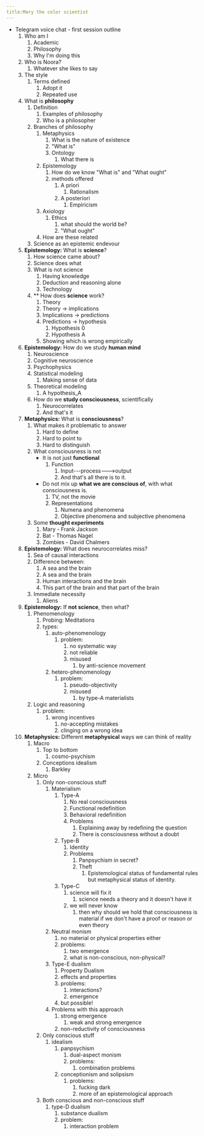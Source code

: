 ```yaml
---
title:Mary the color scientist
---
```

- Telegram voice chat - first session outline
    1. Who am I
         1. Academic
         2. Philosophy
         3. Why I'm doing this
    2. Who is Noora?
         1. Whatever she likes to say
    3. The style
         1. Terms defined
             1. Adopt it
             2. Repeated use
    4. What is **philosophy**
         1. Definition
             1. Examples of philosophy
             2. Who is a philosopher
         2. Branches of philosophy
             1. Metaphysics
                 1. What is the nature of existence
                 2. "What is"
                 3. Ontology
                     1. What there is
             2. Epistemology
                 1. How do we know "What is" and "What ought"
                 2. methods offered
                     1. A priori
                         1. Rationalism
                     2. A posteriori 
                         1. Empiricism
             3. Axiology
                 1. Ethics
                     1. what should the world be?
                     2. "What ought"
             4. How are these related
         3. Science as an epistemic endevour
    5. **Epistemology:** What is **science**?
         1. How science came about?
         2. Science does what
         3. What is not science
             1. Having knowledge 
             2. Deduction and reasoning alone
             3. Technology
         4. ** How does **science** work?
             1. Theory
             2. Theory -> implications
             3. Implications -> predictions
             4. Predictions -> hypothesis
                 1. Hypothesis 0
                 2. Hypothesis A
             5. Showing which is wrong empirically
    6. **Epistemology:** How do we study **human mind**
         1. Neuroscience
         2. Cognitive neuroscience
         3. Psychophysics
         4. Statistical modeling
             1. Making sense of data
         5. Theoretical modeling
             1. A hypothesis_A
         6. How do we **study consciousness**, scientifically 
             1. Neurocorrelates
             2. And that's it
    7. **Metaphysics:** What is **consciousness**?
         1. What makes it problematic to answer
             1. Hard to define
             2. Hard to point to
             3. Hard to distinguish
         2. What consciousness is not
             - It is not just **functional**
                1. Function
                     1. Input---process--->output
                     2. And that's all there is to it.
             - Do not mix up **what we are conscious of**, with what consciousness is. 
                1. TV, not the movie
                2. Representations
                     1. Numena and phenomena
                     2. Objective phenomena and subjective phenomena
         3. Some **thought experiments** 
             1. Mary - Frank Jackson
             2. Bat - Thomas Nagel
             3. Zombies - David Chalmers 
    8. **Epistemology:** What does neurocorrelates miss?
         1. Sea of causal interactions 
         2. Difference between:
             1. A sea and the brain
             2. A sea and the brain
             3. Human interactions and the brain
             4. This part of the brain and that part of the brain 
         3. Immediate necessity
             1. Aliens
    9. **Epistemology:** If **not science**, then what?
         1. Phenomenology
             1. Probing: Meditations
             2. types:
                 1. auto-phenomenology
                     1. problem:
                         1. no systematic way
                         2. not reliable
                         3. misused 
                             1. by anti-science movement
                 2. hetero-phenomenology
                     1. problem:
                         1. pseudo-objectivity
                         2. misused
                             1. by type-A materialists 
         2. Logic and reasoning
             1. problem:
                 1. wrong incentives
                     1. no-accepting mistakes
                     2. clinging on a wrong idea
    10. **Metaphysics:** Different **metaphysical** ways we can think of reality
          1. Macro
             1. Top to bottom
                 1.  cosmo-psychism
             2. Conceptions idealism
                 1.  Barkley
          2. Micro
             1. Only non-conscious stuff
                 1. Materialism
                     1. Type-A
                         1. No real consciousness
                         2. Functional redefinition
                         3. Behavioral redefinition
                         4. Problems
                             1. Explaining away by redefining the question
                             2. There is consciousness without a doubt
                     2. Type-B
                         1. Identity
                         2. Problems 
                             1. Panpsychism in secret?
                             2. Theft
                                 1. Epistemological status of fundamental rules but metaphysical status of identity.
                     3. Type-C 
                         1. science will fix it
                             1. science needs a theory and it doesn't have it
                         2. we will never know
                             1. then why should we hold that consciousness is material if we don't have a proof or reason or even theory
                 2. Neutral monism
                     1. no material or physical properties either
                     2. problems:
                         1. two emergence
                         2. what is non-conscious, non-physical?
                 3. Type-E dualism 
                     1. Property Dualism
                     2. effects and properties
                     3. problems:
                         1. interactions?
                         2. emergence
                     4. but possible!
                 4. Problems with this approach
                     1. strong emergence
                         1. weak and strong emergence
                     2. non-reductivity of consciousness
             2. Only conscious stuff
                 1. idealism
                     1. panpsychism
                         1. dual-aspect monism
                         2. problems:
                             1. combination problems
                     2. conceptionism and solipsism
                         1. problems:
                             1. fucking dark
                             2. more of an epistemological approach
             3. Both conscious and non-conscious stuff
                 1. type-D dualism
                     1. substance dualism
                     2. problem:
                         1. interaction problem